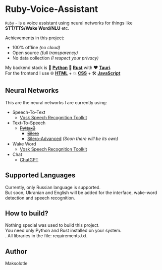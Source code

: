 # Ruby-Voice-Assistant

`Ruby` - is a voice assistant using neural networks for things like **STT/TTS/Wake Word/NLU** etc.

Achievements in this project:
 - 100% offline *(no cloud)*
 - Open source *(full transparency)*
 - No data collection *(I respect your privacy)*

My backend stack is 🐍 **[Python](https://www.python.org/)** 🦀 **[Rust](https://www.rust-lang.org/)** with ❤️ **[Tauri](https://tauri.app/)**.<br>
For the frontend I use 🌐 **[HTML](https://ru.wikipedia.org/wiki/HTML)** + 💥 **[CSS](https://ru.wikipedia.org/wiki/HTML)** + 🛠️ **[JavaScript](https://ru.wikipedia.org/wiki/JavaScript)**

## Neural Networks

This are the neural networks I are currently using:

 - Speech-To-Text
	 - [Vosk Speech Recognition Toolkit](https://github.com/alphacep/vosk-api)
 - Text-To-Speech
	 - ~~[Pyttsx3](https://pypi.org/project/pyttsx3/)~~
         - ~~[Silero](https://pypi.org/project/silero/)~~
         - [Silero-Advanced](https://pypi.org/project/silero-advanced/) *(Soon there will be its own)*	
 - Wake Word
	 - [Vosk Speech Recognition Toolkit](https://github.com/alphacep/vosk-api)
- Chat
	- [ChatGPT](https://chat.openai.com/)

## Supported Languages

Currently, only Russian language is supported.<br>
But soon, Ukranian and English will be added for the interface, wake-word detection and speech recognition.

## How to build?

Nothing special was used to build this project.<br>
You need only Python and Rust installed on your system.<br>.
All libraries in the file: requirements.txt.

## Author

Maksolotle
